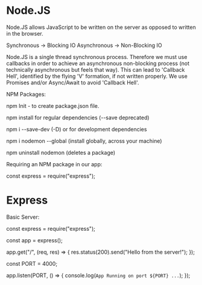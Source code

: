# Node.JS

Node.JS allows JavaScript to be written on the server as opposed to written in the browser.

Synchronous -> Blocking IO
Asynchronous -> Non-Blocking IO

Node.JS is a single thread synchronous process. Therefore we must use callbacks in order to achieve an asynchronous non-blocking process (not technically asynchronous but feels that way). This can lead to 'Callback Hell', identified by the flying 'V' formation, if not written properly. We use Promises and/or Async/Await to avoid 'Callback Hell'.

NPM Packages:

npm Init - to create package.json file.

npm install for regular dependencies (--save deprecated)

npm i --save-dev (-D) or for development dependencies

npm i nodemon --global (install globally, across your machine)

npm uninstall nodemon (deletes a package)

Requiring an NPM package in our app:

const express = require("express");

# Express

Basic Server:

const express = require("express");

const app = express();

app.get("/", (req, res) => {
res.status(200).send("Hello from the server!");
});

const PORT = 4000;

app.listen(PORT, () => {
console.log(`App Running on port ${PORT} ...`);
});
